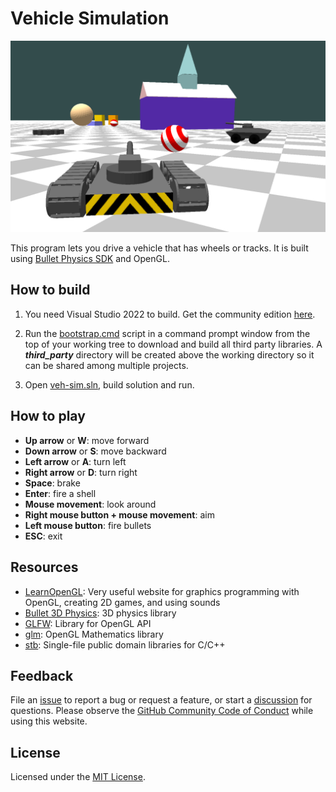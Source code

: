 # Vehicle Simulation

![App screen](app_screen.png "App screen")

This program lets you drive a vehicle that has wheels or tracks. It is built using [Bullet Physics SDK](https://github.com/bulletphysics/bullet3) and OpenGL.

## How to build

1. You need Visual Studio 2022 to build. Get the community edition [here](https://visualstudio.microsoft.com/thank-you-downloading-visual-studio/?sku=Community&channel=Release&version=VS2022&source=VSLandingPage&cid=2030&passive=false).

2. Run the [bootstrap.cmd](bootstrap.cmd) script in a command prompt window from the top of your working tree to download and build all third party libraries. A ***third_party*** directory will be created above the working directory so it can be shared among multiple projects.

3. Open [veh-sim.sln](veh-sim.sln), build solution and run.

## How to play

* **Up arrow** or **W**: move forward
* **Down arrow** or **S**: move backward
* **Left arrow** or **A**: turn left
* **Right arrow** or **D**: turn right
* **Space**: brake
* **Enter**: fire a shell
* **Mouse movement**: look around
* **Right mouse button + mouse movement**: aim
* **Left mouse button**: fire bullets
* **ESC**: exit

## Resources

* [LearnOpenGL](https://learnopengl.com/): Very useful website for graphics programming with OpenGL, creating 2D games, and using sounds
* [Bullet 3D Physics](https://pybullet.org/): 3D physics library
* [GLFW](https://www.glfw.org/): Library for OpenGL API
* [glm](https://glm.g-truc.net/): OpenGL Mathematics library
* [stb](https://github.com/nothings/stb): Single-file public domain libraries for C/C++

## Feedback

File an [issue](https://github.com/isaacchou/veh-sim/issues) to report a bug or request a feature, or start a [discussion](https://github.com/isaacchou/veh-sim/discussions) for questions. Please observe the [GitHub Community Code of Conduct](https://docs.github.com/en/site-policy/github-terms/github-community-code-of-conduct) while using this website.

## License

Licensed under the [MIT License](LICENSE).
